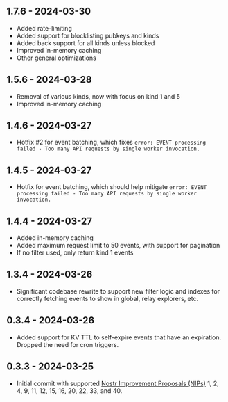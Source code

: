 ## 1.7.6 - 2024-03-30

- Added rate-limiting
- Added support for blocklisting pubkeys and kinds
- Added back support for all kinds unless blocked
- Improved in-memory caching
- Other general optimizations

## 1.5.6 - 2024-03-28

- Removal of various kinds, now with focus on kind 1 and 5
- Improved in-memory caching

## 1.4.6 - 2024-03-27

- Hotfix #2 for event batching, which fixes `error: EVENT processing failed - Too many API requests by single worker invocation.`

## 1.4.5 - 2024-03-27

- Hotfix for event batching, which should help mitigate `error: EVENT processing failed - Too many API requests by single worker invocation.`

## 1.4.4 - 2024-03-27

- Added in-memory caching
- Added maximum request limit to 50 events, with support for pagination
- If no filter used, only return kind 1 events

## 1.3.4 - 2024-03-26

- Significant codebase rewrite to support new filter logic and indexes for correctly fetching events to show in global, relay explorers, etc.

## 0.3.4 - 2024-03-26

- Added support for KV TTL to self-expire events that have an expiration. Dropped the need for cron triggers.

## 0.3.3 - 2024-03-25

- Initial commit with supported [Nostr Improvement Proposals (NIPs)](https://github.com/fiatjaf/nostr/tree/master/nips) 1, 2, 4, 9, 11, 12, 15, 16, 20, 22, 33, and 40.
